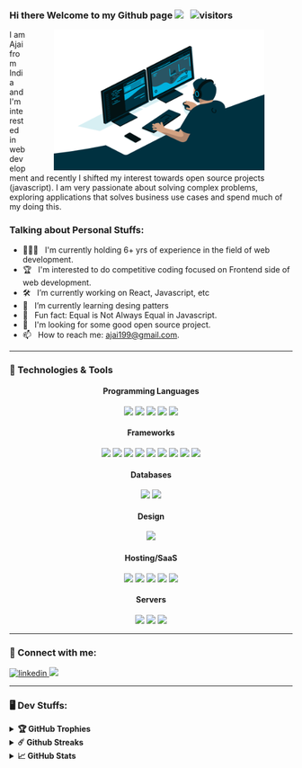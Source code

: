 ### Hi there Welcome to my Github page <img src="https://media.giphy.com/media/hvRJCLFzcasrR4ia7z/giphy.gif" width="25px"> &nbsp; ![visitors](https://visitor-badge.laobi.icu/badge?page_id=ajai-sandy)

<img align="right" alt="GIF" src="./assets/code.gif" width="375" height="250" style="vertical-align:middle;margin:0px 50px"/>
I am Ajai from India and I'm interested in web development and recently I shifted my interest towards open source projects (javascript). I am very passionate about solving complex problems, exploring applications that solves business use cases and spend much of my doing this.

### Talking about Personal Stuffs:

- 👨🏽‍💻 &nbsp; I'm currently holding 6+ yrs of experience in the field of web development.
- 🏆 &nbsp; I'm interested to do competitive coding focused on Frontend side of web development.
- 🛠 &nbsp; I’m currently working on React, Javascript, etc
- 🚀 &nbsp; I’m currently learning desing patters
- 👾 &nbsp; Fun fact: Equal is Not Always Equal in Javascript.
- 🍕 &nbsp; I'm looking for some good open source project.
- 📫 &nbsp; How to reach me: ajai199@gmail.com.

---

### 🔧 Technologies & Tools

<div align="center">
<h4>Programming Languages</h4>
    <img src="https://img.shields.io/badge/javascript%20-%23323330.svg?&style=for-the-badge&logo=javascript&logoColor=%23F7DF1E" />
    <img src="https://img.shields.io/badge/html5%20-%23E34F26.svg?&style=for-the-badge&logo=html5&logoColor=white" />
    <img src="https://img.shields.io/badge/css3%20-%231572B6.svg?&style=for-the-badge&logo=css3&logoColor=white" />
    <img src="https://img.shields.io/badge/node.js%20-%2343853D.svg?&style=for-the-badge&logo=node.js&logoColor=white" />
    <img src="https://img.shields.io/badge/php-%23777BB4.svg?&style=for-the-badge&logo=php&logoColor=white" />
<h4>Frameworks</h4>
    <img src="https://img.shields.io/badge/react%20-%2320232a.svg?&style=for-the-badge&logo=react&logoColor=%2361DAFB" />
    <img src="https://img.shields.io/badge/react_native%20-%2320232a.svg?&style=for-the-badge&logo=react&logoColor=%2361DAFB"/>
    <img src="https://img.shields.io/badge/redux%20-%23593d88.svg?&style=for-the-badge&logo=redux&logoColor=white"/>
    <img src="https://img.shields.io/badge/SASS%20-hotpink.svg?&style=for-the-badge&logo=SASS&logoColor=white"/>
    <img src="https://img.shields.io/badge/angular.js%20-%23E23237.svg?&style=for-the-badge&logo=angularjs&logoColor=white"/>
    <img src="https://img.shields.io/badge/express.js%20-%23404d59.svg?&style=for-the-badge"/>
    <img src="https://img.shields.io/badge/webpack%20-%238DD6F9.svg?&style=for-the-badge&logo=webpack&logoColor=black" />
    <img src="https://img.shields.io/badge/bootstrap%20-%23563D7C.svg?&style=for-the-badge&logo=bootstrap&logoColor=white"/>
    <img src="https://img.shields.io/badge/material%20ui%20-%230081CB.svg?&style=for-the-badge&logo=material-ui&logoColor=white"/>
<h4>Databases</h4>
    <img src="https://img.shields.io/badge/mysql-%2300f.svg?&style=for-the-badge&logo=mysql&logoColor=white" />
    <img src="https://img.shields.io/badge/MongoDB-%234ea94b.svg?&style=for-the-badge&logo=mongodb&logoColor=white" />
<h4>Design</h4>
    <img src="https://img.shields.io/badge/markdown-%23000000.svg?&style=for-the-badge&logo=markdown&logoColor=white"/>
<h4>Hosting/SaaS</h4>
    <img src="https://img.shields.io/badge/DigitalOcean-%230167ff.svg?&style=for-the-badge&logo=digitalOcean&logoColor=white"/>
    <img src="https://img.shields.io/badge/AWS%20-%23FF9900.svg?&style=for-the-badge&logo=amazon-aws&logoColor=white"/>
    <img src="https://img.shields.io/badge/Google%20Cloud%20-%234285F4.svg?&style=for-the-badge&logo=google-cloud&logoColor=white"/>
    <img src="https://img.shields.io/badge/azure%20-%230072C6.svg?&style=for-the-badge&logo=azure-devops&logoColor=white"/>
    <img src="https://img.shields.io/badge/heroku%20-%23430098.svg?&style=for-the-badge&logo=heroku&logoColor=white" />
<h4>Servers</h4>
    <img src="https://img.shields.io/badge/nginx%20-%23009639.svg?&style=for-the-badge&logo=nginx&logoColor=white"/>
    <img src="https://img.shields.io/badge/apache%20-%23D42029.svg?&style=for-the-badge&logo=apache&logoColor=white"/>
    <img src="https://img.shields.io/badge/jenkins%20-%232C5263.svg?&style=for-the-badge&logo=jenkins&logoColor=white"/>
</div>

---
### 📩 Connect with me:

<div>
  <a href="https://www.linkedin.com/in/ajaisandy/">
    <img alt="linkedin" src="https://img.shields.io/badge/LinkedIn-0e76a8?logo=linkedin&logoColor=white&style=for-the-badge"/>
   </a> 
  <a href="https://medium.com/@ajaisandy">
   <img src="https://img.shields.io/badge/medium-%2312100E.svg?&style=for-the-badge&logo=medium&logoColor=white" />
  </a>
</div>

---

### 🖥️ Dev Stuffs:

<details>	
  <summary><b>🏆 GitHub Trophies</b></summary>

  <br/>
  
[![trophy](https://github-profile-trophy.vercel.app/?username=ajai-sandy&theme=flat&column=7&margin-w=10)](https://github.com/ryo-ma/github-profile-trophy)
</details>

<details>	
 <summary><b>☄️ Github Streaks</b></summary>
 
   <br/>
<img src="https://github-readme-streak-stats.herokuapp.com/?user=ajai-sandy" alt="Github Streak Stats">
</details>

<details>	
  <summary><b>📈 GitHub Stats</b></summary>
  
  <br/>
<img height="180em" src="https://github-readme-stats.vercel.app/api?username=ajai-sandy&include_all_commits=true&count_private=true&show_icons=true&title_color=FD9047&icon_color=FD9047&text_color=0C2233&custom_title=Ajai's+GitHub+Stats"/>
<img height="180em" src="https://github-readme-stats.vercel.app/api/top-langs?username=ajai-sandy&count_private=true&layout=compact&title_color=FD9047&icon_color=FD9047&text_color=0C2233"/>
</details>
